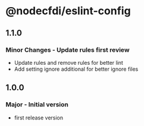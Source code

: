 # @nodecfdi/eslint-config

## 1.1.0

### Minor Changes - Update rules first review

- Update rules and remove rules for better lint
- Add setting ignore additional for better ignore files

## 1.0.0

### Major - Initial version

- first release version
